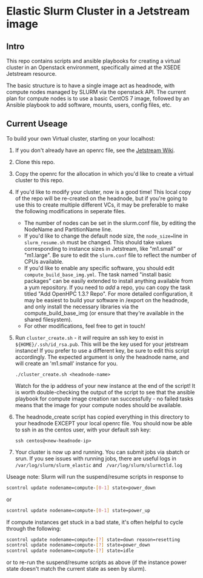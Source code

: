 # Elastic Slurm Cluster in a Jetstream image

## Intro

This repo contains scripts and ansible playbooks for creating a virtual 
cluster in an Openstack environment, specifically aimed at the XSEDE 
Jetstream resource.

The basic structure is to have a single image act as headnode, with
compute nodes managed by SLURM via the openstack API.
The current plan for compute nodes is to
use a basic CentOS 7 image, followed by an Ansible playbook to add 
software, mounts, users, config files, etc. 

## Current Useage
To build your own Virtual cluster, starting on your localhost:

1. If you don't already have an openrc file, see the 
   [Jetstream Wiki](https://wiki.jetstream-cloud.org).

1. Clone this repo.

1. Copy the openrc for the allocation in which you'd like to create a 
   virtual cluster to this repo. 

1. If you'd like to modify your cluster, now is a good time!
   This local copy of the repo will be re-created on the headnode, but
   if you're going to use this to create multiple different VCs, it may be 
   preferable to make the following modifications in seperate files.
   * The number of nodes can be set in the slurm.conf file, by editing
   the NodeName and PartitionName line. 
   * If you'd like to change the default node size, the ```node_size=```line 
     in ```slurm_resume.sh``` must be changed.
     This should take values corresponding to instance sizes in Jetstream, like
     "m1.small" or "m1.large". Be sure to edit the ```slurm.conf``` file to 
     reflect the number of CPUs available.
   * If you'd like to enable any specific software, you should edit 
     ```compute_build_base_img.yml```. The task named "install basic packages"
     can be easily extended to install anything available from a yum 
     repository. If you need to *add* a repo, you can copy the task
     titled "Add OpenHPC 1.3.? Repo". For more detailed configuration,
     it may be easiest to build your software in /export on the headnode,
     and only install the necessary libraries via the compute_build_base_img
     (or ensure that they're available in the shared filesystem).
   * For other modifications, feel free to get in touch!

1. Run ```cluster_create.sh``` - it *will* require an ssh key to exist in
   ```${HOME}/.ssh/id_rsa.pub```. This will be the key used for your jetstream
   instance! If you prefer to use a different key, be sure to edit this
   script accordingly. The expected argument is only the headnode name, 
   and will create an 'm1.small' instance for you.

   ```./cluster_create.sh <headnode-name>```

   Watch for the ip address of your new instance at the end of the script!
   It is worth double-checking the output of the script to see that the ansible
   playbook for compute image creation ran successfully - no failed tasks means
   that the image for your compute nodes should be available.

1. The headnode_create script has copied everything in this directory 
   to your headnode EXCEPT your local openrc file. You should now be able to ssh in
   as the centos user, with your default ssh key: 
   
   ```ssh centos@<new-headnode-ip>```

1. Your cluster is now up and running. You can submit jobs via sbatch or srun. If you
   see issues with running jobs, there are useful logs in
   ``` /var/log/slurm/slurm_elastic```
   and
   ``` /var/log/slurm/slurmctld.log```
   
   

Useage note:
Slurm will run the suspend/resume scripts in response to 

``` bash
scontrol update nodename=compute-[0-1] state=power_down
```
 
or

```bash
scontrol update nodename=compute-[0-1] state=power_up
```

If compute instances get stuck in a bad state, it's often helpful to
cycle through the following:

``` bash
scontrol update nodename=compute-[?] state=down reason=resetting
scontrol update nodename=compute-[?] state=power_down
scontrol update nodename=compute-[?] state=idle
```

or to re-run the suspend/resume scripts as above (if the instance
power state doesn't match the current state as seen by slurm).
